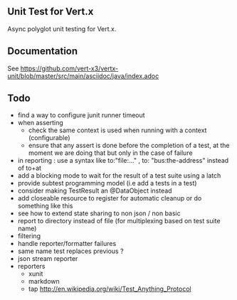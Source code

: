 ## Unit Test for Vert.x

Async polyglot unit testing for Vert.x.

## Documentation

See https://github.com/vert-x3/vertx-unit/blob/master/src/main/asciidoc/java/index.adoc

## Todo

- find a way to configure junit runner timeout
- when asserting
    - check the same context is used when running with a context (configurable)
    - ensure that any assert is done before the completion of a test, at the moment we are doing that
      but only in the case of failure
- in reporting : use a syntax like to:"file:..." , to: "bus:the-address" instead of to+at
- add a blocking mode to wait for the result of a test suite using a latch
- provide subtest programming model (i.e add a tests in a test)
- consider making TestResult an @DataObject instead
- add closeable resource to register for automatic cleanup or do something like this
- see how to extend state sharing to non json / non basic
- report to directory instead of file (for multiplexing based on test suite name)
- filtering
- handle reporter/formatter failures
- same name test replaces previous ?
- json stream reporter
- reporters
    - xunit
    - markdown
    - tap http://en.wikipedia.org/wiki/Test_Anything_Protocol

